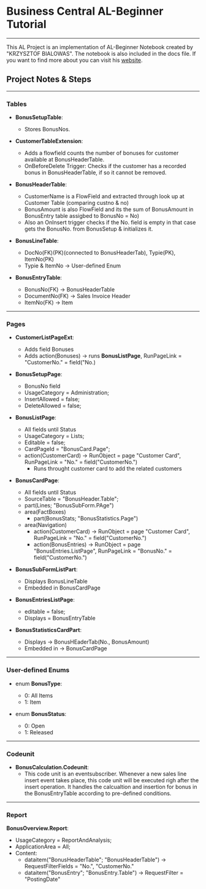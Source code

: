 # Business Central AL-Beginner Tutorial
---
This AL Project is an implementation of AL-Beginner Notebook created by "KRZYSZTOF BIALOWAS". The notebook is also included in the docs file. If you want to find more about you can visit his [website](http://www.mynavblog.com/2021/02/16/automated-tests-dont-listen-to-microsoft/).
## Project Notes & Steps
---
### Tables
- **BonusSetupTable**: 
  - Stores BonusNos.

- **CustomerTableExtension**: 
  - Adds a flowfield counts the number of bonuses for customer available at BonusHeaderTable.
  - OnBeforeDelete Trigger: Checks if the customer has a recorded bonus in BonusHeaderTable, if so it cannot be removed.

- **BonusHeaderTable**:
  -  CustomerName is a FlowField and extracted through look up at Customer Table (comparing custno & no)
  -  BonusAmount is also FlowField and its the sum of BonusAmount in BonusEntry table assigbed to BonusNo = No)
  -  Also an OnInsert trigger checks if the No. field is empty in that case gets the BonusNo. from BonusSetup & initializes it.

- **BonusLineTable**:
  - DocNo(FK)(PK)(connected to BonusHeaderTab), Typie(PK), ItemNo(PK)
  - Typie & ItemNo -> User-defined Enum

- **BonusEntryTable**:
  - BonusNo(FK) -> BonusHeaderTable
  - DocumentNo(FK) -> Sales Invoice Header
  - ItemNo(FK) -> Item
---
### Pages
- **CustomerListPageExt**:
  - Adds field Bonuses
  - Adds action(Bonuses) -> runs **BonusListPage**, RunPageLink = "CustomerNo." = field("No.)

- **BonusSetupPage**:
  - BonusNo field
  - UsageCategory = Administration;
  - InsertAllowed = false;
  - DeleteAllowed = false;

- **BonusListPage**:
  - All fields until Status
  - UsageCategory = Lists;
  - Editable = false;
  - CardPageId = "BonusCard.Page";
  - action(CustomerCard) -> RunObject = page "Customer Card", RunPageLink = "No." = field("CustomerNo.")
    - Runs throught customer card to add the related customers

- **BonusCardPage**:
  - All fields until Status
  - SourceTable = "BonusHeader.Table";
  - part(Lines; "BonusSubForm.PAge")
  - area(FactBoxes)
    - part(BonusStats; "BonusStatistics.Page")
  - area(Navigation)
    - action(CustomerCard) -> RunObject = page "Customer Card", RunPageLink = "No." = field("CustomerNo.")
    - action(BonusEntries) -> RunObject = page "BonusEntries.ListPage", RunPageLink = "BonusNo." = field("CustomerNo.")

- **BonusSubFormListPart**:
  - Displays BonusLineTable
  - Embedded in BonusCardPage

- **BonusEntriesListPage**:
  - editable = false;
  - Displays = BonusEntryTable

- **BonusStatisticsCardPart**:
  - Displays -> BonusHEaderTab(No., BonusAmount)
  - Embedded in -> BonusCardPage
---
### User-defined Enums
- enum **BonusType**:
  - 0: All Items
  - 1: Item

- enum **BonusStatus**:
  - 0: Open
  - 1: Released
---
### Codeunit
- **BonusCalculation.Codeunit**:
  - This code unit is an eventsubscriber. Whenever a new sales line insert event takes place, this code unit will be executed righ after the insert operation. It handles the calcualtion and insertion for bonus in the BonusEntryTable according to pre-defined conditions.
---
### Report
**BonusOverview.Report**:
- UsageCategory = ReportAndAnalysis;
- ApplicationArea = All;
- Content:
  - dataitem("BonusHeaderTable"; "BonusHeaderTable") -> RequestFilterFields = "No.", "CustomerNo."
  - dataitem("BonusEntry"; "BonusEntry.Table") -> RequestFilter = "PostingDate"